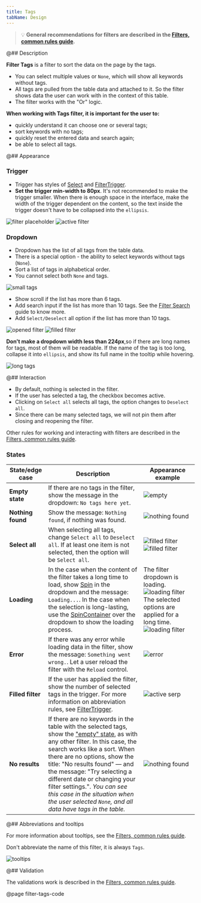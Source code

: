 ```yaml
---
title: Tags
tabName: Design
---
```


> 💡 **General recommendations for filters are described in the [Filters, common rules guide](/filter-group/filter-rules/).**

@## Description

**Filter Tags** is a filter to sort the data on the page by the tags.

- You can select multiple values or `None`, which will show all keywords without tags.
- All tags are pulled from the table data and attached to it. So the filter shows data the user can work with in the context of this table.
- The filter works with the "Or" logic.

**When working with Tags filter, it is important for the user to:**

- quickly understand it can choose one or several tags;
- sort keywords with no tags;
- quickly reset the entered data and search again;
- be able to select all tags.

@## Appearance

### Trigger

- Trigger has styles of [Select](/components/select/) and [FilterTrigger](/components/filter-trigger/).
- **Set the trigger min-width to 80px**. It's not recommended to make the trigger smaller. When there is enough space in the interface, make the width of the trigger dependent on the content, so the text inside the trigger doesn't have to be collapsed into the `ellipsis`.

![filter placeholder](static/placeholder-tags.png)
![active filter](static/active-tags.png)

### Dropdown

- Dropdown has the list of all tags from the table data.
- There is a special option - the ability to select keywords without tags (`None`).
- Sort a list of tags in alphabetical order.
- You cannot select both `None` and tags.

![small tags](static/small-tags.png)

- Show scroll if the list has more than 6 tags.
- Add search input if the list has more than 10 tags. See the [Filter Search](/filter-group/filter-search/) guide to know more.
- Add `Select/Deselect` all option if the list has more than 10 tags.

![opened filter](static/opened-tags.png)
![filled filter](static/filled-tags.png)

**Don't make a dropdown width less than 224px**,so if there are long names for tags, most of them will be readable. If the name of the tag is too long, collapse it into `ellipsis`, and show its full name in the tooltip while hovering.

![long tags](static/long-tags.png)

@## Interaction

- By default, nothing is selected in the filter.
- If the user has selected a tag, the checkbox becomes active.
- Clicking on `Select all` selects all tags, the option changes to `Deselect all`.
- Since there can be many selected tags, we will not pin them after closing and reopening the filter.

Other rules for working and interacting with filters are described in the [Filters, common rules guide](/filter-group/filter-rules/).

### States

| State/edge case   | Description                                                                                                                                                                                                                                                                                                                                                                                                                                                | Appearance example                                                                                                                                                             |
| ----------------- | ---------------------------------------------------------------------------------------------------------------------------------------------------------------------------------------------------------------------------------------------------------------------------------------------------------------------------------------------------------------------------------------------------------------------------------------------------------- | ------------------------------------------------------------------------------------------------------------------------------------------------------------------------------ |
| **Empty state**   | If there are no tags in the filter, show the message in the dropdown: `No tags here yet`.                                                                                                                                                                                                                                                                                                                                                                  | ![empty](static/empty-tags.png)                                                                                                                                                |
| **Nothing found** | Show the message: `Nothing found`, if nothing was found.                                                                                                                                                                                                                                                                                                                                                                                                   | ![nothing found](static/nothing-found-tags.png)                                                                                                                                |
| **Select all**    | When selecting all tags, change `Select all` to `Deselect all`. If at least one item is not selected, then the option will be `Select all`.                                                                                                                                                                                                                                                                                                                | ![filled filter](static/filled-tags.png) ![filled filter](static/deselct-tags.png)                                                                                             |
| **Loading**       | In the case when the content of the filter takes a long time to load, show [Spin](/components/spin/) in the dropdown and the message: `Loading...`. In the case when the selection is long-lasting, use the [SpinContainer](/components/spin-container/) over the dropdown to show the loading process.                                                                                                                                                    | The filter dropdown is loading. ![loading filter](static/loading-tags.png) The selected options are applied for a long time. ![loading filter](static/spin-container-tags.png) |
| **Error**         | If there was any error while loading data in the filter, show the message: `Something went wrong.`. Let a user reload the filter with the `Reload` control.                                                                                                                                                                                                                                                                                                | ![error](static/error-tags.png)                                                                                                                                                |
| **Filled filter** | If the user has applied the filter, show the number of selected tags in the trigger. For more information on abbreviation rules, see [FilterTrigger](/components/filter-trigger/).                                                                                                                                                                                                                                                                         | ![active serp](static/active-tags.png)                                                                                                                                         |
| **No results**    | If there are no keywords in the table with the selected tags, show the ["empty" state](/components/widget-empty/), as with any other filter. In this case, the search works like a sort. When there are no options, show the title: "No results found" — and the message: "Try selecting a different date or changing your filter settings.". _You can see this case in the situation when the user selected `None`, and all data have tags in the table._ | ![nothing found](static/nothing-found-tags.png)                                                                                                                                |

@## Abbreviations and tooltips

For more information about tooltips, see the [Filters, common rules guide](/filter-group/filter-rules/).

Don't abbreviate the name of this filter, it is always `Tags`.

![tooltips](static/tooltip-1.png)

@## Validation

The validations work is described in the [Filters, common rules guide](/filter-group/filter-rules/).

@page filter-tags-code
